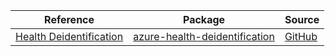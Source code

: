 | Reference | Package | Source |
|---|---|---|
|[Health Deidentification](health-deidentification-readme.md)|[azure-health-deidentification](https://pypi.org/project/azure-health-deidentification)|[GitHub](https://github.com/Azure/azure-sdk-for-python/blob/main/sdk/healthdataaiservices/azure-health-deidentification)|
